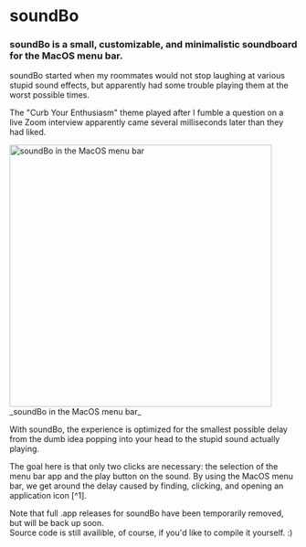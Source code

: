 <h1>soundBo</h1>
<h3>
  soundBo is a small, customizable, and minimalistic soundboard for the MacOS menu bar.
</h3>
<p>
  soundBo started when my roommates would not stop laughing at various stupid sound effects, but apparently had some trouble playing them at the worst possible times. 
</p>
<p>
  The "Curb Your Enthusiasm" theme played after I fumble a question on a live Zoom interview apparently came several milliseconds later than they had liked.
</p>
<img width="459" alt="soundBo in the MacOS menu bar" src="https://github.com/user-attachments/assets/51af2531-6327-4224-85ab-6e39e15558a6">
_soundBo in the MacOS menu bar_
<p>
  With soundBo, the experience is optimized for the smallest possible delay from the dumb idea popping into your head to the stupid sound actually playing. 
</p>
<p>
  The goal here is that only two clicks are necessary: the selection of the menu bar app and the play button on the sound. 
  By using the MacOS menu bar, we get around the delay caused by finding, clicking, and opening an application icon [^1].
</p>

<p>
  Note that full .app releases for soundBo have been temporarily removed, but will be back up soon. </br>
  Source code is still availible, of course, if you'd like to compile it yourself. :)
</p>


[^1]: This saves my roommates precious time while attempting to turn my day-to-day into a clip from a 2015 meme compilation.
